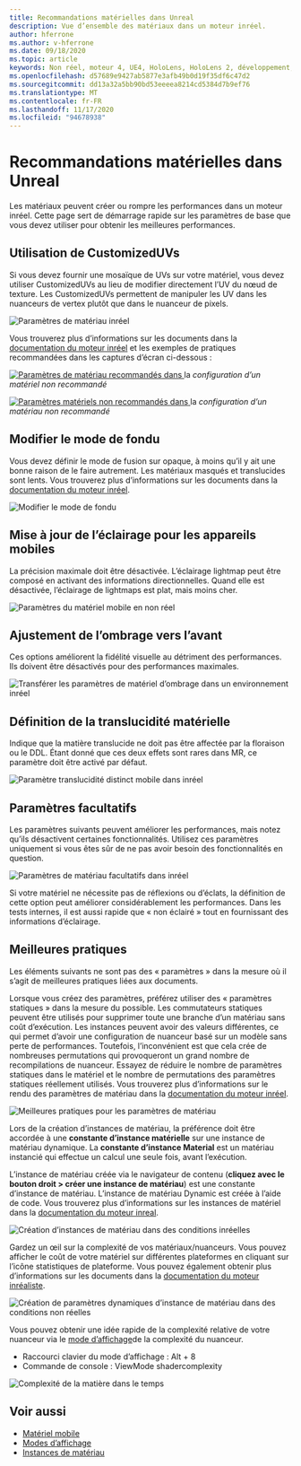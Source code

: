 ```yaml
---
title: Recommandations matérielles dans Unreal
description: Vue d’ensemble des matériaux dans un moteur inréel.
author: hferrone
ms.author: v-hferrone
ms.date: 09/18/2020
ms.topic: article
keywords: Non réel, moteur 4, UE4, HoloLens, HoloLens 2, développement, matériaux, documentation, guides, fonctionnalités, hologrammes, développement de jeux, casque de réalité mixte, casque de réalité mixte, casque de réalité virtuelle
ms.openlocfilehash: d57689e9427ab5877e3afb49b0d19f35df6c47d2
ms.sourcegitcommit: dd13a32a5bb90bd53eeeea8214cd5384d7b9ef76
ms.translationtype: MT
ms.contentlocale: fr-FR
ms.lasthandoff: 11/17/2020
ms.locfileid: "94678938"
---
```

# <a name="material-recommendations-in-unreal"></a>Recommandations matérielles dans Unreal

Les matériaux peuvent créer ou rompre les performances dans un moteur inréel. Cette page sert de démarrage rapide sur les paramètres de base que vous devez utiliser pour obtenir les meilleures performances.

## <a name="using-customizeduvs"></a>Utilisation de CustomizedUVs

Si vous devez fournir une mosaïque de UVs sur votre matériel, vous devez utiliser CustomizedUVs au lieu de modifier directement l’UV du nœud de texture. Les CustomizedUVs permettent de manipuler les UV dans les nuanceurs de vertex plutôt que dans le nuanceur de pixels. 

![Paramètres de matériau inréel](images/unreal-materials-img-01c.png)

Vous trouverez plus d’informations sur les documents dans la [documentation du moteur inréel](https://docs.unrealengine.com/Platforms/Mobile/Materials/index.html) et les exemples de pratiques recommandées dans les captures d’écran ci-dessous :

[ ![ Paramètres de matériau recommandés ](images/unreal-materials-img-01.png) dans ](images/unreal-materials-img-01.png#lightbox)la 
 *configuration d’un matériel non recommandé*

[ ![ Paramètres matériels non recommandés dans ](images/unreal-materials-img-01b.png) ](images/unreal-materials-img-01b.png#lightbox)la 
 *configuration d’un matériau non recommandé*

## <a name="changing-blend-mode"></a>Modifier le mode de fondu

Vous devez définir le mode de fusion sur opaque, à moins qu’il y ait une bonne raison de le faire autrement. Les matériaux masqués et translucides sont lents. Vous trouverez plus d’informations sur les documents dans la [documentation du moteur inréel](https://docs.unrealengine.com/Platforms/Mobile/Materials/index.html).

![Modifier le mode de fondu](images/unreal-materials-img-02.jpg)

## <a name="updating-lighting-for-mobile"></a>Mise à jour de l’éclairage pour les appareils mobiles

La précision maximale doit être désactivée. L’éclairage lightmap peut être composé en activant des informations directionnelles. Quand elle est désactivée, l’éclairage de lightmaps est plat, mais moins cher.

![Paramètres du matériel mobile en non réel](images/unreal-materials-img-03.jpg)

## <a name="adjusting-forward-shading"></a>Ajustement de l’ombrage vers l’avant

Ces options améliorent la fidélité visuelle au détriment des performances. Ils doivent être désactivés pour des performances maximales.

![Transférer les paramètres de matériel d’ombrage dans un environnement inréel](images/unreal-materials-img-04.jpg)

## <a name="setting-material-translucency"></a>Définition de la translucidité matérielle

Indique que la matière translucide ne doit pas être affectée par la floraison ou le DDL. Étant donné que ces deux effets sont rares dans MR, ce paramètre doit être activé par défaut.

![Paramètre translucidité distinct mobile dans inréel](images/unreal-materials-img-05.jpg)

## <a name="optional-settings"></a>Paramètres facultatifs

Les paramètres suivants peuvent améliorer les performances, mais notez qu’ils désactivent certaines fonctionnalités. Utilisez ces paramètres uniquement si vous êtes sûr de ne pas avoir besoin des fonctionnalités en question.

![Paramètres de matériau facultatifs dans inréel](images/unreal-materials-img-06.jpg)

Si votre matériel ne nécessite pas de réflexions ou d’éclats, la définition de cette option peut améliorer considérablement les performances. Dans les tests internes, il est aussi rapide que « non éclairé » tout en fournissant des informations d’éclairage.

## <a name="best-practices"></a>Meilleures pratiques

Les éléments suivants ne sont pas des « paramètres » dans la mesure où il s’agit de meilleures pratiques liées aux documents.

Lorsque vous créez des paramètres, préférez utiliser des « paramètres statiques » dans la mesure du possible. Les commutateurs statiques peuvent être utilisés pour supprimer toute une branche d’un matériau sans coût d’exécution. Les instances peuvent avoir des valeurs différentes, ce qui permet d’avoir une configuration de nuanceur basé sur un modèle sans perte de performances. Toutefois, l’inconvénient est que cela crée de nombreuses permutations qui provoqueront un grand nombre de recompilations de nuanceur. Essayez de réduire le nombre de paramètres statiques dans le matériel et le nombre de permutations des paramètres statiques réellement utilisés. Vous trouverez plus d’informations sur le rendu des paramètres de matériau dans la [documentation du moteur inréel](https://docs.unrealengine.com/Engine/Rendering/Materials/ExpressionReference/Parameters/index.html#staticswitchparameter).

![Meilleures pratiques pour les paramètres de matériau](images/unreal-materials-img-07.jpg)

Lors de la création d’instances de matériau, la préférence doit être accordée à une **constante d’instance matérielle** sur une instance de matériau dynamique. La **constante d’instance Material** est un matériau instancié qui effectue un calcul une seule fois, avant l’exécution.

L’instance de matériau créée via le navigateur de contenu (**cliquez avec le bouton droit > créer une instance de matériau**) est une constante d’instance de matériau. L’instance de matériau Dynamic est créée à l’aide de code. Vous trouverez plus d’informations sur les instances de matériel dans la [documentation du moteur inreal](https://docs.unrealengine.com/Engine/Rendering/Materials/MaterialInstances/index.html).

![Création d’instances de matériau dans des conditions inréelles](images/unreal-materials-img-08.png)

Gardez un œil sur la complexité de vos matériaux/nuanceurs. Vous pouvez afficher le coût de votre matériel sur différentes plateformes en cliquant sur l’icône statistiques de plateforme. Vous pouvez également obtenir plus d’informations sur les documents dans la [documentation du moteur inréaliste](https://docs.unrealengine.com/Platforms/Mobile/Materials/index.html).

![Création de paramètres dynamiques d’instance de matériau dans des conditions non réelles](images/unreal-materials-img-09.png)

Vous pouvez obtenir une idée rapide de la complexité relative de votre nuanceur via le [mode d’affichage](https://docs.unrealengine.com/Engine/UI/LevelEditor/Viewports/ViewModes/index.html)de la complexité du nuanceur.

* Raccourci clavier du mode d’affichage : Alt + 8
* Commande de console : ViewMode shadercomplexity

![Complexité de la matière dans le temps](images/unreal-materials-img-10.png)

## <a name="see-also"></a>Voir aussi
* [Matériel mobile](https://docs.unrealengine.com/Platforms/Mobile/Materials/index.html)
* [Modes d’affichage](https://docs.unrealengine.com/Engine/UI/LevelEditor/Viewports/ViewModes/index.html)
* [Instances de matériau](https://docs.unrealengine.com/Engine/Rendering/Materials/MaterialInstances/index.html)
